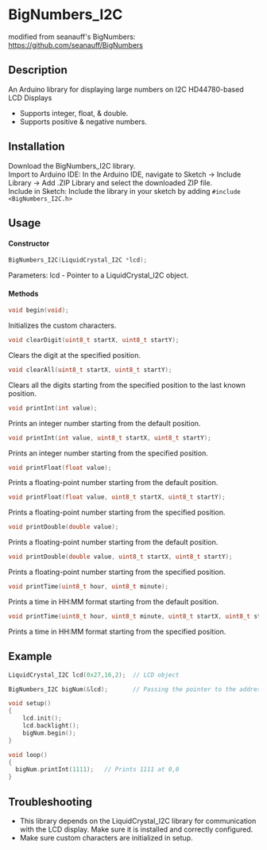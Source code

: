 
# BigNumbers_I2C

modified from seanauff's BigNumbers: https://github.com/seanauff/BigNumbers

## Description
An Arduino library for displaying large numbers on I2C HD44780-based LCD Displays
* Supports integer, float, & double.
* Supports positive & negative numbers.

## Installation
Download the BigNumbers_I2C library.\
Import to Arduino IDE: In the Arduino IDE, navigate to Sketch -> Include Library -> Add .ZIP Library and select the downloaded ZIP file.\
Include in Sketch: Include the library in your sketch by adding ```#include <BigNumbers_I2C.h>```

## Usage

#### Constructor
```cpp
BigNumbers_I2C(LiquidCrystal_I2C *lcd);
```
Parameters: lcd - Pointer to a LiquidCrystal_I2C object.

#### Methods
```cpp
void begin(void);
```
Initializes the custom characters.


```cpp
void clearDigit(uint8_t startX, uint8_t startY);
```
Clears the digit at the specified position.


```cpp
void clearAll(uint8_t startX, uint8_t startY);
```
Clears all the digits starting from the specified position to the last known position.


```cpp
void printInt(int value);
```
Prints an integer number starting from the default position.


```cpp
void printInt(int value, uint8_t startX, uint8_t startY);
```
Prints an integer number starting from the specified position.


```cpp
void printFloat(float value);
```
Prints a floating-point number starting from the default position.


```cpp
void printFloat(float value, uint8_t startX, uint8_t startY);
```
Prints a floating-point number starting from the specified position.


```cpp
void printDouble(double value);
```
Prints a floating-point number starting from the default position.


```cpp
void printDouble(double value, uint8_t startX, uint8_t startY);
```
Prints a floating-point number starting from the specified position.


```cpp
void printTime(uint8_t hour, uint8_t minute);
```
Prints a time in HH:MM format starting from the default position.


```cpp
void printTime(uint8_t hour, uint8_t minute, uint8_t startX, uint8_t startY);
```
Prints a time in HH:MM format starting from the specified position.

## Example
```cpp
LiquidCrystal_I2C lcd(0x27,16,2);  // LCD object

BigNumbers_I2C bigNum(&lcd);       // Passing the pointer to the address of LCD object

void setup()
{
    lcd.init();
    lcd.backlight();
    bigNum.begin();
}

void loop()
{
  bigNum.printInt(1111);   // Prints 1111 at 0,0
}
```

## Troubleshooting
* This library depends on the LiquidCrystal_I2C library for communication with the LCD display. Make sure it is installed and correctly configured.
* Make sure custom characters are initialized in setup.